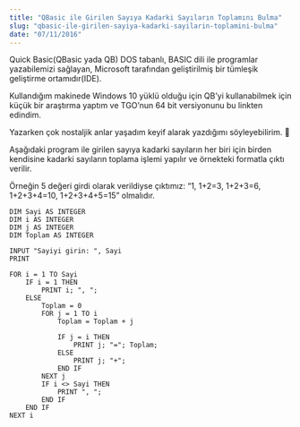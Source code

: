 ```yaml
---
title: "QBasic ile Girilen Sayıya Kadarki Sayıların Toplamını Bulma"
slug: "qbasic-ile-girilen-sayiya-kadarki-sayilarin-toplamini-bulma"
date: "07/11/2016"
---
```


Quick Basic(QBasic yada QB) DOS tabanlı, BASIC dili ile programlar yazabilemizi sağlayan, Microsoft tarafından geliştirilmiş bir tümleşik geliştirme ortamıdır(IDE).

Kullandığım makinede Windows  10 yüklü olduğu için QB’yi kullanabilmek için küçük bir araştırma yaptım ve TGO’nun 64 bit versiyonunu bu linkten edindim.

Yazarken çok nostaljik anlar yaşadım keyif alarak yazdığımı söyleyebilirim. 🙂

Aşağıdaki program ile girilen sayıya kadarki sayıların her biri için birden kendisine kadarki sayıların toplama işlemi yapılır ve örnekteki formatla çıktı verilir.

Örneğin 5 değeri girdi olarak verildiyse çıktımız: “1, 1+2=3, 1+2+3=6, 1+2+3+4=10, 1+2+3+4+5=15” olmalıdır.

```basic
DIM Sayi AS INTEGER
DIM i AS INTEGER
DIM j AS INTEGER
DIM Toplam AS INTEGER

INPUT "Sayiyi girin: ", Sayi
PRINT

FOR i = 1 TO Sayi
    IF i = 1 THEN
        PRINT i; ", ";
    ELSE
        Toplam = 0
        FOR j = 1 TO i
            Toplam = Toplam + j

            IF j = i THEN
                PRINT j; "="; Toplam;
            ELSE
                PRINT j; "+";
            END IF
        NEXT j
        IF i <> Sayi THEN
            PRINT ", ";
        END IF
    END IF
NEXT i
```
